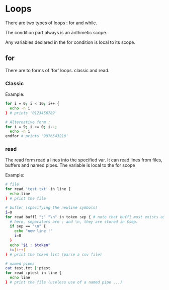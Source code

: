
# Loops

There are two types of loops : for and while.

The condition part always is an arithmetic scope.

Any variables declared in the for condition is local to its scope.

## for

There are to forms of 'for' loops. classic and read.

### Classic

Example:
```bash
for i = 0; i < 10; i++ {
  echo -n i
} # prints '0123456789'

# Alternative form :
for i = 9; i >= 0; i--;
  echo -n i
endfor # prints '9876543210'

```

### read

The read form read a lines into the specified var.
It can read lines from files, buffers and named pipes. 
The variable is local to the for scope

Example:
```bash
# file
for read 'test.txt' in line {
  echo line
} # print the file

# buffer (specifying the newline symbols)
i=0
for read buff1 ";" "\n" in token sep { # note that buff1 must exists as a buffer (though you could use the '@' specifier)
  # here, separators are ; and \n, they are stored in $sep.
  if sep == "\n" {
    echo "new line !"
    i=0
  }
  echo "$i : $token"
  i=[i++]
} # print the token list (parse a csv file)

# named pipes
cat test.txt |:ptest
for read :ptest in line {
  echo line
} # print the file (useless use of a named pipe ...)

```

